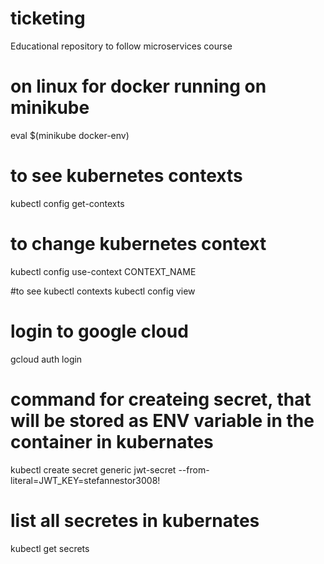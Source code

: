 # ticketing
Educational repository to follow microservices course

# on linux for docker running on minikube 
eval $(minikube docker-env)

# to see kubernetes contexts
kubectl config get-contexts

# to change kubernetes context
kubectl config use-context CONTEXT_NAME

#to see kubectl contexts
 kubectl config view

# login to google cloud
gcloud auth login

# command for createing secret, that will be stored as ENV variable in the container in kubernates
kubectl create secret generic jwt-secret --from-literal=JWT_KEY=stefannestor3008!

# list all secretes in kubernates
kubectl get secrets

